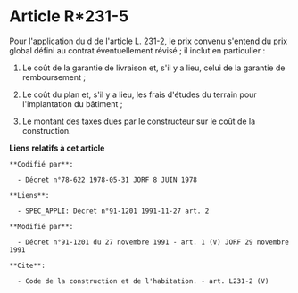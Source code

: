 # Article R*231-5

Pour l'application du d de l'article L. 231-2, le prix convenu s'entend du prix global défini au contrat éventuellement
révisé ; il inclut en particulier : 

1. Le coût de la garantie de livraison et, s'il y a lieu, celui de la garantie de remboursement ; 

2. Le coût du plan et, s'il y a lieu, les frais d'études du terrain pour l'implantation du bâtiment ; 

3. Le montant des taxes dues par le constructeur sur le coût de la construction.

**Liens relatifs à cet article**

	**Codifié par**:

	  - Décret n°78-622 1978-05-31 JORF 8 JUIN 1978

	**Liens**:

	  - SPEC_APPLI: Décret n°91-1201 1991-11-27 art. 2

	**Modifié par**:

	  - Décret n°91-1201 du 27 novembre 1991 - art. 1 (V) JORF 29 novembre 1991

	**Cite**:

	  - Code de la construction et de l'habitation. - art. L231-2 (V)
